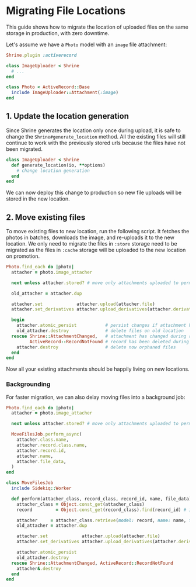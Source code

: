 # Migrating File Locations

This guide shows how to migrate the location of uploaded files on the same 
storage in production, with zero downtime.

Let's assume we have a `Photo` model with an `image` file attachment:

```rb
Shrine.plugin :activerecord
```
```rb
class ImageUploader < Shrine
  # ...
end
```
```rb
class Photo < ActiveRecord::Base
  include ImageUploader::Attachment(:image)
end
```

## 1. Update the location generation

Since Shrine generates the location only once during upload, it is safe to change
the `Shrine#generate_location` method. All the existing files will still continue
to work with the previously stored urls because the files have not been migrated.

```rb
class ImageUploader < Shrine
  def generate_location(io, **options)
    # change location generation
  end
end
```

We can now deploy this change to production so new file uploads will be stored in 
the new location.

## 2. Move existing files

To move existing files to new location, run the following script. It fetches
the photos in batches, downloads the image, and re-uploads it to the new location.
We only need to migrate the files in `:store` storage need to be migrated as the files
in `:cache` storage will be uploaded to the new location on promotion.

```rb
Photo.find_each do |photo|
  attacher = photo.image_attacher

  next unless attacher.stored? # move only attachments uploaded to permanent storage

  old_attacher = attacher.dup

  attacher.set             attacher.upload(attacher.file)                    # reupload file
  attacher.set_derivatives attacher.upload_derivatives(attacher.derivatives) # reupload derivatives if you have derivatives

  begin
    attacher.atomic_persist           # persist changes if attachment has not changed in the meantime
    old_attacher.destroy              # delete files on old location
  rescue Shrine::AttachmentChanged,   # attachment has changed during reuploading
         ActiveRecord::RecordNotFound # record has been deleted during reuploading
    attacher.destroy                  # delete now orphaned files
  end
end
```

Now all your existing attachments should be happily living on new locations.

### Backgrounding

For faster migration, we can also delay moving files into a background job:

```rb
Photo.find_each do |photo|
  attacher = photo.image_attacher

  next unless attacher.stored? # move only attachments uploaded to permanent storage

  MoveFilesJob.perform_async(
    attacher.class.name,
    attacher.record.class.name,
    attacher.record.id,
    attacher.name,
    attacher.file_data,
  )
end
```
```rb
class MoveFilesJob
  include Sidekiq::Worker

  def perform(attacher_class, record_class, record_id, name, file_data)
    attacher_class = Object.const_get(attacher_class)
    record         = Object.const_get(record_class).find(record_id) # if using Active Record

    attacher     = attacher_class.retrieve(model: record, name: name, file: file_data)
    old_attacher = attacher.dup

    attacher.set             attacher.upload(attacher.file)
    attacher.set_derivatives attacher.upload_derivatives(attacher.derivatives)

    attacher.atomic_persist
    old_attacher.destroy
  rescue Shrine::AttachmentChanged, ActiveRecord::RecordNotFound
    attacher&.destroy
  end
end
```
